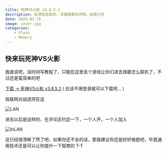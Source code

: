 ```yaml
---
title: 死神VS火影 v3.8.5.2
description: 玩须佐佐助的，没错就是你洪狗，给我爪巴
date: 2025-03-15
image: cover.jpg
categories:
    - Flash
    - Memory
---
```


## 快来玩死神VS火影

我直说吧，没时间写教程了，只能在这里丢个游戏让你们进去琢磨怎么联机了，不过还是蛮简单的吧

[下载 -> 死神VS火影 v3.8.5.2](https://share.feijipan.com/s/saGOZHaz) ( 应该不用登录就可以下载吧... )

局联网对战选项在这

![LAN](https://raw.gitmirror.com/live-block/live-block.github.io/main/content/post/BleachVSNaruto/LAN.png)

进去以后是这样的，在评论区约定一下，一个人开，一个人加入

![InLAN](https://raw.gitmirror.com/live-block/live-block.github.io/main/content/post/BleachVSNaruto/InLAN.png)

这已经很清晰了然了吧，如果你还不会的话，那我建议你还是好好做题吧，毕竟通用技术还是可以让你提升一下智商的 T-T

